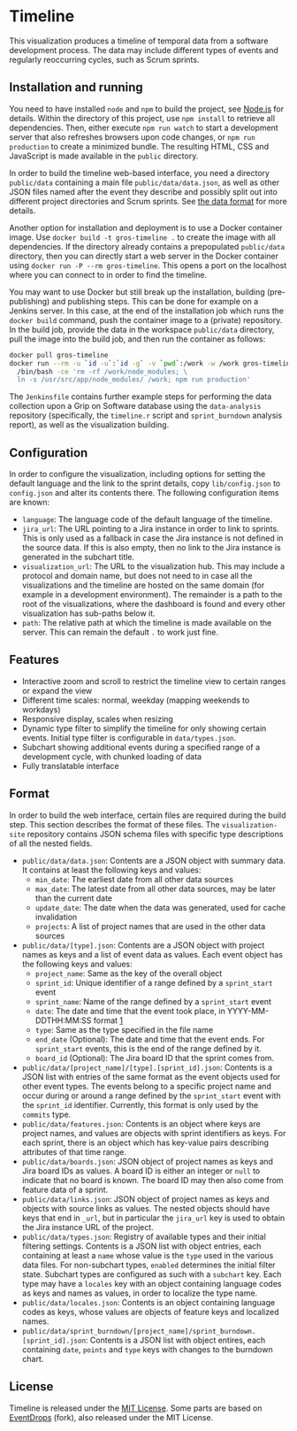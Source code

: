 # Timeline

This visualization produces a timeline of temporal data from a software 
development process. The data may include different types of events and 
regularly reoccurring cycles, such as Scrum sprints.

## Installation and running

You need to have installed `node` and `npm` to build the project, see 
[Node.js](https://nodejs.org/) for details. Within the directory of this 
project, use `npm install` to retrieve all dependencies. Then, either execute 
`npm run watch` to start a development server that also refreshes browsers upon 
code changes, or `npm run production` to create a minimized bundle. The 
resulting HTML, CSS and JavaScript is made available in the `public` directory.

In order to build the timeline web-based interface, you need a directory 
`public/data` containing a main file `public/data/data.json`, as well as other 
JSON files named after the event they describe and possibly split out into 
different project directories and Scrum sprints. See [the data format](#format) 
for more details.

Another option for installation and deployment is to use a Docker container 
image. Use `docker build -t gros-timeline .` to create the image with all 
dependencies. If the directory already contains a prepopulated `public/data` 
directory, then you can directly start a web server in the Docker container 
using `docker run -P --rm gros-timeline`. This opens a port on the localhost 
where you can connect to in order to find the timeline.

You may want to use Docker but still break up the installation, building 
(pre-publishing) and publishing steps. This can be done for example on 
a Jenkins server. In this case, at the end of the installation job which runs 
the `docker build` command, push the container image to a (private) repository. 
In the build job, provide the data in the workspace `public/data` directory, 
pull the image into the build job, and then run the container as follows:

```sh
docker pull gros-timeline
docker run --rm -u `id -u`:`id -g` -v `pwd`:/work -w /work gros-timeline \
  /bin/bash -ce 'rm -rf /work/node_modules; \
  ln -s /usr/src/app/node_modules/ /work; npm run production'
```

The `Jenkinsfile` contains further example steps for performing the data 
collection upon a Grip on Software database using the `data-analysis` 
repository (specifically, the `timeline.r` script and `sprint_burndown` 
analysis report), as well as the visualization building.

## Configuration

In order to configure the visualization, including options for setting the 
default language and the link to the sprint details, copy `lib/config.json` to 
`config.json` and alter its contents there. The following configuration items 
are known:

- `language`: The language code of the default language of the timeline.
- `jira_url`: The URL pointing to a Jira instance in order to link to sprints. 
  This is only used as a fallback in case the Jira instance is not defined in 
  the source data. If this is also empty, then no link to the Jira instance is 
  generated in the subchart title.
- `visualization_url`: The URL to the visualization hub. This may include 
  a protocol and domain name, but does not need to in case all the 
  visualizations and the timeline are hosted on the same domain (for example in 
  a development environment). The remainder is a path to the root of the 
  visualizations, where the dashboard is found and every other visualization 
  has sub-paths below it.
- `path`: The relative path at which the timeline is made available on the 
  server. This can remain the default `.` to work just fine.

## Features

- Interactive zoom and scroll to restrict the timeline view to certain ranges 
  or expand the view
- Different time scales: normal, weekday (mapping weekends to workdays)
- Responsive display, scales when resizing
- Dynamic type filter to simplify the timeline for only showing certain events. 
  Initial type filter is configurable in `data/types.json`.
- Subchart showing additional events during a specified range of a development 
  cycle, with chunked loading of data
- Fully translatable interface

## Format

In order to build the web interface, certain files are required during the 
build step. This section describes the format of these files. The 
`visualization-site` repository contains JSON schema files with specific type 
descriptions of all the nested fields.

- `public/data/data.json`: Contents are a JSON object with summary data. It 
  contains at least the following keys and values:
  - `min_date`: The earliest date from all other data sources
  - `max_date`: The latest date from all other data sources, may be later than 
    the current date
  - `update_date`: The date when the data was generated, used for cache 
    invalidation
  - `projects`: A list of project names that are used in the other data sources
- `public/data/[type].json`: Contents are a JSON object with project names as 
  keys and a list of event data as values. Each event object has the following 
  keys and values:
  - `project_name`: Same as the key of the overall object
  - `sprint_id`: Unique identifier of a range defined by a `sprint_start` event
  - `sprint_name`: Name of the range defined by a `sprint_start` event
  - `date`: The date and time that the event took place, in YYYY-MM-DDTHH:MM:SS
    format [1](http://www.ecma-international.org/ecma-262/5.1/#sec-15.9.1.15)
  - `type`: Same as the type specified in the file name
  - `end_date` (Optional): The date and time that the event ends. For 
    `sprint_start` events, this is the end of the range defined by it.
  - `board_id` (Optional): The Jira board ID that the sprint comes from.
- `public/data/[project_name]/[type].[sprint_id].json`: Contents is a JSON list 
  with entries of the same format as the event objects used for other event 
  types. The events belong to a specific project name and occur during or 
  around a range defined by the `sprint_start` event with the `sprint_id` 
  identifier. Currently, this format is only used by the `commits` type.
- `public/data/features.json`: Contents is an object where keys are project 
  names, and values are objects with sprint identifiers as keys. For each 
  sprint, there is an object which has key-value pairs describing attributes of 
  that time range.
- `public/data/boards.json`: JSON object of project names as keys and Jira 
  board IDs as values. A board ID is either an integer or `null` to indicate 
  that no board is known. The board ID may then also come from feature data of 
  a sprint.
- `public/data/links.json`: JSON object of project names as keys and objects 
  with source links as values. The nested objects should have keys that end in 
  `_url`, but in particular the `jira_url` key is used to obtain the Jira 
  instance URL of the project.
- `public/data/types.json`: Registry of available types and their initial 
  filtering settings. Contents is a JSON list with object entries, each 
  containing at least a `name` whose value is the `type` used in the various 
  data files. For non-subchart types, `enabled` determines the initial filter 
  state. Subchart types are configured as such with a `subchart` key. Each type 
  may have a `locales` key with an object containing language codes as keys and 
  names as values, in order to localize the type name.
- `public/data/locales.json`: Contents is an object containing language codes 
  as keys, whose values are objects of feature keys and localized names.
- `public/data/sprint_burndown/[project_name]/sprint_burndown.[sprint_id].json`: 
  Contents is a JSON list with object entires, each containing `date`, `points` 
  and `type` keys with changes to the burndown chart.

## License

Timeline is released under the [MIT 
License](https://opensource.org/licenses/MIT). Some parts are based on 
[EventDrops](https://github.com/lhelwerd/EventDrops) (fork), also released 
under the MIT License.
